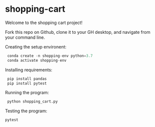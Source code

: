 # shopping-cart


Welcome to the shopping cart project!

Fork this repo on Github, clone it to your GH desktop, and navigate from your command line.

Creating the setup environent:
```py
 conda create -n shopping-env python=3.7
 conda activate shopping-env
 ```

Installing requirements:
```py
 pip install pandas
 pip install pytest
 ```

Running the program:
```py
 python shopping_cart.py
 ```

Testing the program:
```py
pytest
```